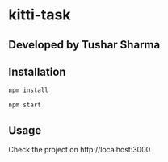# kitti-task

## Developed by Tushar Sharma

## Installation

```bash
npm install

npm start
```

## Usage

Check the project on http://localhost:3000